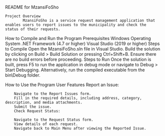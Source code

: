 README for MzansiFoSho
	
	Project Overview
			MzansiFoSho is a service request management application that enables users to report issues to the municipality and check the status of their requests. 				
How to Compile and Run the Program
	Prerequisites
		Windows Operating System
		.NET Framework (4.7 or higher)
		Visual Studio (2019 or higher)
	Steps to Compile
		Open the MzansiFoSho.sln file in Visual Studio.
		Build the solution by clicking on Build > Build Solution or pressing Ctrl+Shift+B.
		Ensure there are no build errors before proceeding.
	Steps to Run
		Once the solution is built, press F5 to run the application in debug mode or navigate to Debug > Start Debugging.
		Alternatively, run the compiled executable from the bin\Debug folder.

How to Use the Program
	User Features
	Report an Issue:

		Navigate to the Report Issues form.
		Fill in the required details, including address, category, description, and media attachments.
		Submit the issue.
		Check Request Status:

		Navigate to the Request Status form.
		View details of each request.
		Navigate back to Main Menu after viewing the Reported Issue. 
